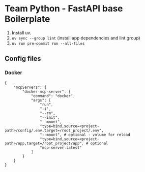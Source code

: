 # Team Python - FastAPI base Boilerplate

1. Install uv.
2. `uv sync --group lint` (install app dependencies and lint group)
3. `uv run pre-commit run --all-files`

## Config files

### Docker
```
{
    "mcpServers": {
        "docker-mcp-server": {
            "command": "docker",
            "args": [
                "run",
                "-i",
                "--rm",
                "--init",
                "--mount",
                "type=bind,source=<project-path>/config/.env,target=/root_project/.env",
                "--mount", # optional - volume for reload
                "type=bind,source=<project-path>/app,target=/root_project/app", # optional
                "mcp-server:latest"
            ]
        }
    }
}
```

